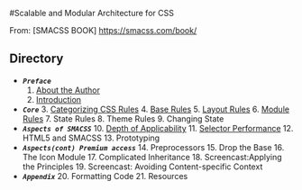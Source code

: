 #Scalable and Modular Architecture for CSS

From: [SMACSS BOOK] https://smacss.com/book/

## Directory
  * ***`Preface`***
    1. [About the Author](1.about-the-author.md)
    2. [Introduction](2.introduction.md)
  * ***`Core`***
    3. [Categorizing CSS Rules](3.categoriziing-css-rules.md)
    4. [Base Rules](4.base-rules.md)
    5. [Layout Rules](5.layout-rules.md)
    6. [Module Rules](6.module-rules.md)
    7. State Rules
    8. Theme Rules
    9. Changing State
  * ***`Aspects of SMACSS`***
    10. [Depth of Applicability](10.depth-of-applicability.md)
    11. [Selector Performance](11.selector-performance.md)
    12. HTML5 and SMACSS
    13. Prototyping
  * ***`Aspects(cont) Premium access`***
    14. Preprocessors
    15. Drop the Base
    16. The Icon Module
    17. Complicated Inheritance
    18. Screencast:Applying the Principles
    19. Screencast: Avoiding Content-specific Context
  * ***`Appendix`***
    20. Formatting Code
    21. Resources
